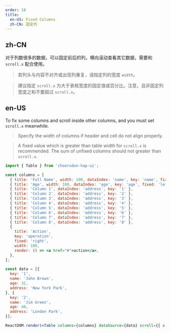 ```yaml
---
order: 18
title:
  en-US: Fixed Columns
  zh-CN: 固定列
---
```


## zh-CN

对于列数很多的数据，可以固定前后的列，横向滚动查看其它数据，需要和 `scroll.x` 配合使用。

> 若列头与内容不对齐或出现列重复，请指定列的宽度 `width`。

> 建议指定 `scroll.x` 为大于表格宽度的固定值或百分比。注意，且非固定列宽度之和不要超过 `scroll.x`。

## en-US

To fix some columns and scroll inside other columns, and you must set `scroll.x` meanwhile.

> Specify the width of columns if header and cell do not align properly.

> A fixed value which is greater than table width for `scroll.x` is recommended. The sum of unfixed columns should not greater than `scroll.x`.

````jsx
import { Table } from 'choerodon-hap-ui';

const columns = [
  { title: 'Full Name', width: 100, dataIndex: 'name', key: 'name', fixed: 'left' },
  { title: 'Age', width: 100, dataIndex: 'age', key: 'age', fixed: 'left' },
  { title: 'Column 1', dataIndex: 'address', key: '1' },
  { title: 'Column 2', dataIndex: 'address', key: '2' },
  { title: 'Column 3', dataIndex: 'address', key: '3' },
  { title: 'Column 4', dataIndex: 'address', key: '4' },
  { title: 'Column 5', dataIndex: 'address', key: '5' },
  { title: 'Column 6', dataIndex: 'address', key: '6' },
  { title: 'Column 7', dataIndex: 'address', key: '7' },
  { title: 'Column 8', dataIndex: 'address', key: '8' },
  {
    title: 'Action',
    key: 'operation',
    fixed: 'right',
    width: 100,
    render: () => <a href="#">action</a>,
  },
];

const data = [{
  key: '1',
  name: 'John Brown',
  age: 32,
  address: 'New York Park',
}, {
  key: '2',
  name: 'Jim Green',
  age: 40,
  address: 'London Park',
}];

ReactDOM.render(<Table columns={columns} dataSource={data} scroll={{ x: 1300 }} />, mountNode);
````
